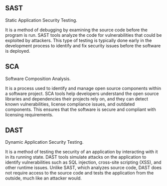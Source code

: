 ## SAST

 Static Application Security Testing.
 
It is a method of debugging by examining the source code before the program is run. SAST tools analyze the code for vulnerabilities that could be exploited by attackers. This type of testing is typically done early in the development process to identify and fix security issues before the software is deployed.

## SCA 

Software Composition Analysis. 

It is a process used to identify and manage open source components within a software project. SCA tools help developers understand the open source libraries and dependencies their projects rely on, and they can detect known vulnerabilities, license compliance issues, and outdated components. This ensures that the software is secure and compliant with licensing requirements.

## DAST

Dynamic Application Security Testing.

It is a method of testing the security of an application by interacting with it in its running state. DAST tools simulate attacks on the application to identify vulnerabilities such as SQL injection, cross-site scripting (XSS), and other runtime issues. Unlike SAST, which analyzes source code, DAST does not require access to the source code and tests the application from the outside, much like an attacker would.